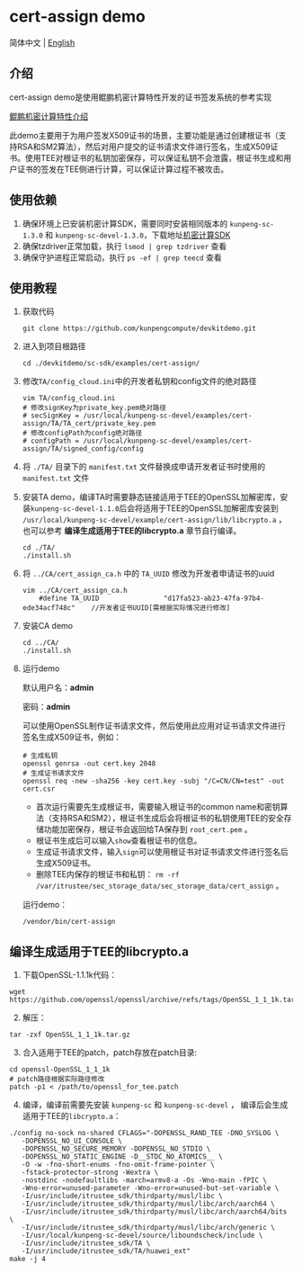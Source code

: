 # cert-assign demo

简体中文 | [English](README_en.md)

## 介绍
cert-assign demo是使用鲲鹏机密计算特性开发的证书签发系统的参考实现

[鲲鹏机密计算特性介绍](https://www.hikunpeng.com/zh/developer/boostkit/confidential-computing)

此demo主要用于为用户签发X509证书的场景，主要功能是通过创建根证书（支持RSA和SM2算法），然后对用户提交的证书请求文件进行签名，生成X509证书。使用TEE对根证书的私钥加密保存，可以保证私钥不会泄露，根证书生成和用户证书的签发在TEE侧进行计算，可以保证计算过程不被攻击。

## 使用依赖

1. 确保环境上已安装机密计算SDK，需要同时安装相同版本的 `kunpeng-sc-1.3.0` 和 `kunpeng-sc-devel-1.3.0`，下载地址[机密计算SDK](https://mirrors.huaweicloud.com/kunpeng/archive/Kunpeng_SDK/itrustee/)
2. 确保tzdriver正常加载，执行 `lsmod | grep tzdriver` 查看
3. 确保守护进程正常启动，执行 `ps -ef | grep teecd` 查看

## 使用教程

1. 获取代码

   ```shell
   git clone https://github.com/kunpengcompute/devkitdemo.git
   ```

2. 进入到项目根路径

   ```shell
   cd ./devkitdemo/sc-sdk/examples/cert-assign/
   ```

3. 修改`TA/config_cloud.ini`中的开发者私钥和config文件的绝对路径

   ```shell
   vim TA/config_cloud.ini
   # 修改signKey为private_key.pem绝对路径
   # secSignKey = /usr/local/kunpeng-sc-devel/examples/cert-assign/TA/TA_cert/private_key.pem
   # 修改configPath为config绝对路径
   # configPath = /usr/local/kunpeng-sc-devel/examples/cert-assign/TA/signed_config/config
   ```

4. 将 `./TA/` 目录下的 `manifest.txt` 文件替换成申请开发者证书时使用的 `manifest.txt` 文件

5. 安装TA demo，编译TA时需要静态链接适用于TEE的OpenSSL加解密库，安装`kunpeng-sc-devel-1.1.0`后会将适用于TEE的OpenSSL加解密库安装到 `/usr/local/kunpeng-sc-devel/example/cert-assign/lib/libcrypto.a` ，也可以参考 **编译生成适用于TEE的libcrypto.a** 章节自行编译。

   ```shell
   cd ./TA/
   ./install.sh
   ```

6. 将 `../CA/cert_assign_ca.h` 中的 `TA_UUID` 修改为开发者申请证书的uuid

   ```shell
   vim ../CA/cert_assign_ca.h
       #define TA_UUID                "d17fa523-ab23-47fa-97b4-ede34acf748c"    //开发者证书UUID[需根据实际情况进行修改]
   ```

7. 安装CA demo

   ```shell
   cd ../CA/
   ./install.sh
   ```

8. 运行demo

   默认用户名：**admin**

   密码：**admin**

   可以使用OpenSSL制作证书请求文件，然后使用此应用对证书请求文件进行签名生成X509证书，例如：
   ```
   # 生成私钥
   openssl genrsa -out cert.key 2048
   # 生成证书请求文件
   openssl req -new -sha256 -key cert.key -subj "/C=CN/CN=test" -out cert.csr
   ```

   - 首次运行需要先生成根证书，需要输入根证书的common name和密钥算法（支持RSA和SM2），根证书生成后会将根证书的私钥使用TEE的安全存储功能加密保存，根证书会返回给TA保存到 `root_cert.pem` 。
   - 根证书生成后可以输入`show`查看根证书的信息。
   - 生成证书请求文件，输入`sign`可以使用根证书对证书请求文件进行签名后生成X509证书。
   - 删除TEE内保存的根证书和私钥： `rm -rf /var/itrustee/sec_storage_data/sec_storage_data/cert_assign` 。

   运行demo：
   ```shell
   /vendor/bin/cert-assign
   ```


## 编译生成适用于TEE的libcrypto.a

1. 下载OpenSSL-1.1.1k代码：
```shell
wget https://github.com/openssl/openssl/archive/refs/tags/OpenSSL_1_1_1k.tar.gz
```

2. 解压：
```shell
tar -zxf OpenSSL_1_1_1k.tar.gz
```

3. 合入适用于TEE的patch，patch存放在patch目录:
```shell
cd openssl-OpenSSL_1_1_1k
# patch路径根据实际路径修改
patch -p1 < /path/to/openssl_for_tee.patch
```

4. 编译，编译前需要先安装 `kunpeng-sc` 和 `kunpeng-sc-devel` ， 编译后会生成适用于TEE的`libcrypto.a`：
```shell
./config no-sock no-shared CFLAGS="-DOPENSSL_RAND_TEE -DNO_SYSLOG \
   -DOPENSSL_NO_UI_CONSOLE \
   -DOPENSSL_NO_SECURE_MEMORY -DOPENSSL_NO_STDIO \
   -DOPENSSL_NO_STATIC_ENGINE -D__STDC_NO_ATOMICS__ \
   -O -w -fno-short-enums -fno-omit-frame-pointer \
   -fstack-protector-strong -Wextra \
   -nostdinc -nodefaultlibs -march=armv8-a -Os -Wno-main -fPIC \
   -Wno-error=unused-parameter -Wno-error=unused-but-set-variable \
   -I/usr/include/itrustee_sdk/thirdparty/musl/libc \
   -I/usr/include/itrustee_sdk/thirdparty/musl/libc/arch/aarch64 \
   -I/usr/include/itrustee_sdk/thirdparty/musl/libc/arch/aarch64/bits \
   -I/usr/include/itrustee_sdk/thirdparty/musl/libc/arch/generic \
   -I/usr/local/kunpeng-sc-devel/source/liboundscheck/include \
   -I/usr/include/itrustee_sdk/TA \
   -I/usr/include/itrustee_sdk/TA/huawei_ext"
make -j 4
```